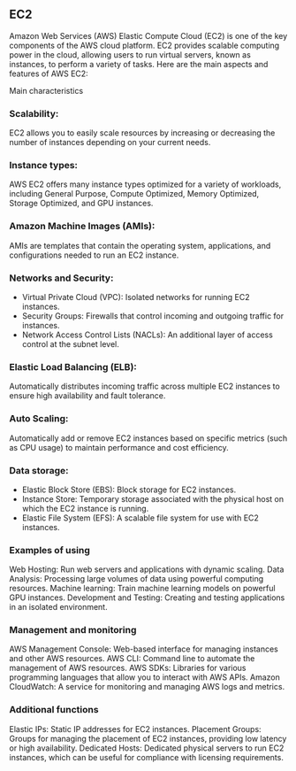 ## EC2

Amazon Web Services (AWS) Elastic Compute Cloud (EC2) is one of the key components of the AWS cloud platform. EC2 provides scalable computing power in the cloud, allowing users to run virtual servers, known as instances, to perform a variety of tasks. Here are the main aspects and features of AWS EC2:

Main characteristics

### Scalability:

EC2 allows you to easily scale resources by increasing or decreasing the number of instances depending on your current needs.

### Instance types:

AWS EC2 offers many instance types optimized for a variety of workloads, including General Purpose, Compute Optimized, Memory Optimized, Storage Optimized, and GPU instances.

### Amazon Machine Images (AMIs):

AMIs are templates that contain the operating system, applications, and configurations needed to run an EC2 instance.

### Networks and Security:

- Virtual Private Cloud (VPC): Isolated networks for running EC2 instances.
- Security Groups: Firewalls that control incoming and outgoing traffic for instances.
- Network Access Control Lists (NACLs): An additional layer of access control at the subnet level.

### Elastic Load Balancing (ELB):
Automatically distributes incoming traffic across multiple EC2 instances to ensure high availability and fault tolerance.

### Auto Scaling:

Automatically add or remove EC2 instances based on specific metrics (such as CPU usage) to maintain performance and cost efficiency.
### Data storage:

- Elastic Block Store (EBS): Block storage for EC2 instances.
- Instance Store: Temporary storage associated with the physical host on which the EC2 instance is running.
- Elastic File System (EFS): A scalable file system for use with EC2 instances.

### Examples of using
Web Hosting: Run web servers and applications with dynamic scaling.
Data Analysis: Processing large volumes of data using powerful computing resources.
Machine learning: Train machine learning models on powerful GPU instances.
Development and Testing: Creating and testing applications in an isolated environment.

### Management and monitoring
AWS Management Console: Web-based interface for managing instances and other AWS resources.
AWS CLI: Command line to automate the management of AWS resources.
AWS SDKs: Libraries for various programming languages ​​that allow you to interact with AWS APIs.
Amazon CloudWatch: A service for monitoring and managing AWS logs and metrics.

### Additional functions
Elastic IPs: Static IP addresses for EC2 instances.
Placement Groups: Groups for managing the placement of EC2 instances, providing low latency or high availability.
Dedicated Hosts: Dedicated physical servers to run EC2 instances, which can be useful for compliance with licensing requirements.